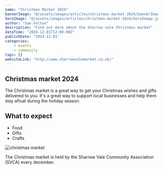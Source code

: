 ```yaml
---
name: "Christmas Market 2024"
bannerImage: "@/assets/images/articles/christmas-market-2024/bannerImage.jpeg"
heroImage: "@/assets/images/articles/christmas-market-2024/heroImage.jpeg"
author: "Sam Felton"
description: "Find out more about the Sharrow vale Christmas market"
dateTime: "2024-12-01T12:00:00Z"
publishDate: "2024-12-01"
categories:
    - events
    - community
tags: []
websiteLink: "http://www.sharrowvalemarket.co.uk/"
---
```


## Christmas market 2024

The Christmas market is a great way to get your Christmas wishes and gifts delivered to you. It's a great way to support local businesses and help them stay afloat during the holiday season.

## What to expect

-   Food
-   Gifts
-   Crafts

![christmas market](@/assets/images/articles/christmas-market-2024/christmas-market-2024.jpeg)

The Christmas market is held by the Sharrow Vale Community Association (SVCA) every december.
